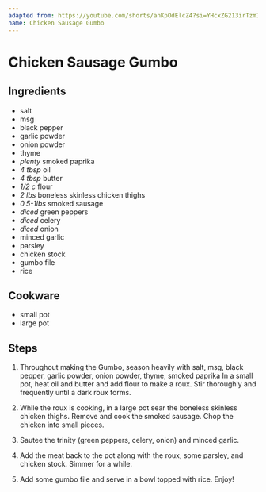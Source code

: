 ```yaml
---
adapted from: https://youtube.com/shorts/anKpOdElcZ4?si=YHcxZG213irTzm1f
name: Chicken Sausage Gumbo
---
```


# Chicken Sausage Gumbo

## Ingredients

- salt
- msg
- black pepper
- garlic powder
- onion powder
- thyme
- *plenty* smoked paprika
- *4 tbsp* oil
- *4 tbsp* butter
- *1/2 c* flour
- *2 lbs* boneless skinless chicken thighs
- *0.5-1lbs* smoked sausage
- *diced* green peppers
- *diced* celery
- *diced* onion
- minced garlic
- parsley
- chicken stock
- gumbo file
- rice

## Cookware

- small pot
- large pot

## Steps

1. Throughout making the Gumbo, season heavily with salt, msg, black pepper,
garlic powder, onion powder, thyme, smoked paprika In a small pot, heat oil and
butter and add flour to make a roux. Stir thoroughly and frequently until a dark
roux forms.

2. While the roux is cooking, in a large pot sear the boneless skinless chicken
thighs. Remove and cook the smoked sausage. Chop the chicken into small pieces.

3. Sautee the trinity (green peppers, celery, onion) and minced garlic.

4. Add the meat back to the pot along with the roux, some parsley, and chicken
stock. Simmer for a while.

5. Add some gumbo file and serve in a bowl topped with rice. Enjoy!

